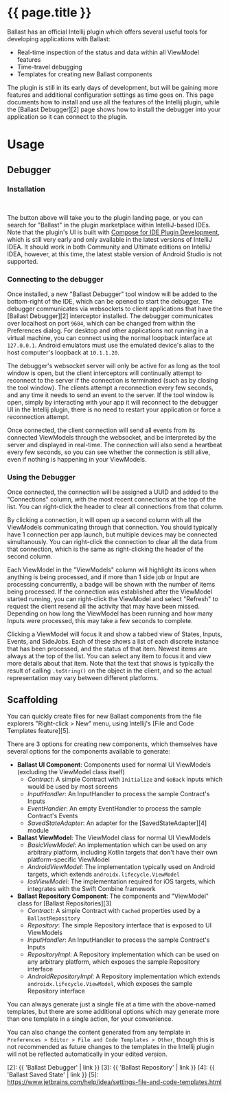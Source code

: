---
---

# {{ page.title }}

Ballast has an official Intellij plugin which offers several useful tools for developing applications with Ballast:

- Real-time inspection of the status and data within all ViewModel features
- Time-travel debugging
- Templates for creating new Ballast components

The plugin is still in its early days of development, but will be gaining more features and additional configuration 
settings as time goes on. This page documents how to install and use all the features of the Intellij plugin, while the 
[Ballast Debugger][2] page shows how to install the debugger into your application so it can connect to the plugin.

# Usage

## Debugger

### Installation

<div id="intellij-plugin-button"></div>
<br>

The button above will take you to the plugin landing page, or you can search for "Ballast" in the plugin marketplace
within IntelliJ-based IDEs. Note that the plugin's UI is built with [Compose for IDE Plugin Development][1], which is
still very early and only available in the latest versions of IntelliJ IDEA. It should work in both Community and
Ultimate editions on IntelliJ IDEA, however, at this time, the latest stable version of Android Studio is not supported.

### Connecting to the debugger

Once installed, a new "Ballast Debugger" tool window will be added to the bottom-right of the IDE, which can be opened
to start the debugger. The debugger communicates via websockets to client applications that have the 
[Ballast Debugger][2] interceptor installed. The debugger communicates over localhost on port `9684`, which can be 
changed from within the Preferences dialog. For desktop and other applications not running in a virtual machine, you can 
connect using the normal loopback interface at `127.0.0.1`. Android emulators must use the emulated device's alias 
to the host computer's loopback at `10.1.1.20`.

The debugger's websocket server will only be active for as long as the tool window is open, but the client interceptors
will continually attempt to reconnect to the server if the connection is terminated (such as by closing the tool 
window). The clients attempt a reconnection every few seconds, and any time it needs to send an event to the server. If
the tool window is open, simply by interacting with your app it will reconnect to the debugger UI in the Intellij 
plugin, there is no need to restart your application or force a reconnection attempt.

Once connected, the client connection will send all events from its connected ViewModels through the websocket, and be 
interpreted by the server and displayed in real-time. The connection will also send a heartbeat every few seconds, so
you can see whether the connection is still alive, even if nothing is happening in your ViewModels.

### Using the Debugger

Once connected, the connection will be assigned a UUID and added to the "Connections" column, with the most recent 
connections at the top of the list. You can right-click the header to clear all connections from that column.

By clicking a connection, it will open up a second column with all the ViewModels communicating through that connection.
You should typically have 1 connection per app launch, but multiple devices may be connected simultanously. You can 
right-click the connection to clear all the data from that connection, which is the same as right-clicking the header
of the second column.

Each ViewModel in the "ViewModels" column will highlight its icons when anything is being processed, and if more than
1 side job or Input are processing concurrently, a badge will be shown with the number of items being processed. If the
connection was established after the ViewModel started running, you can right-click the ViewModel and select "Refresh"
to request the client resend all the activity that may have been missed. Depending on how long the ViewModel has been 
running and how many Inputs were processed, this may take a few seconds to complete.

Clicking a ViewModel will focus it and show a tabbed view of States, Inputs, Events, and SideJobs. Each of these shows
a list of each discrete instance that has been processed, and the status of that item. Newest items are always at the 
top of the list. You can select any item to focus it and view more details about that item. Note that the text that 
shows is typically the result of calling `.toString()` on the object in the client, and so the actual representation
may vary between different platforms. 

## Scaffolding

You can quickly create files for new Ballast components from the file explorers "Right-click > New" menu, using 
Intellij's [File and Code Templates feature][5].

There are 3 options for creating new components, which themselves have several options for the components available to 
generate:

- **Ballast UI Component**: Components used for normal UI ViewModels (excluding the ViewModel class itself)
  - _Contract_: A simple Contract with `Initialize` and `GoBack` inputs which would be used by most screens
  - _InputHandler_: An InputHandler to process the sample Contract's Inputs
  - _EventHandler_: An empty EventHandler to process the sample Contract's Events
  - _SavedStateAdapter_: An adapter for the [SavedStateAdapter][4] module
- **Ballast ViewModel**: The ViewModel class for normal UI ViewModels
  - _BasicViewModel_: An implementation which can be used on any arbitrary platform, including Kotlin targets that don't have their own platform-specific ViewModel
  - _AndroidViewModel_: The implementation typically used on Android targets, which extends `androidx.lifecycle.ViewModel`
  - _IosViewModel_: The implementation required for iOS targets, which integrates with the Swift Combine framework
- **Ballast Repository Component**: The components and "ViewModel" class for [Ballast Repositories][3]
  - _Contract_: A simple Contract with `Cached` properties used by a `BallastRepository`
  - _Repository_: The simple Repository interface that is exposed to UI ViewModels
  - _InputHandler_: An InputHandler to process the sample Contract's Inputs
  - _RepositoryImpl_: A Repository implementation which can be used on any arbitrary platform, which exposes the sample Repository interface 
  - _AndroidRepositoryImpl_: A Repository implementation which extends `androidx.lifecycle.ViewModel`, which exposes the sample Repository interface

You can always generate just a single file at a time with the above-named templates, but there are some additional 
options which may generate more than one template in a single action, for your convenience.

You can also change the content generated from any template in `Preferences > Editor > File and Code Templates > Other`,
though this is not recommended as future changes to the templates in the Intellij plugin will not be reflected 
automatically in your edited version.

[1]: https://plugins.jetbrains.com/plugin/18439-compose-for-ide-plugin-development-experimental-
[2]: {{ 'Ballast Debugger' | link }}
[3]: {{ 'Ballast Repository' | link }}
[4]: {{ 'Ballast Saved State' | link }}
[5]: https://www.jetbrains.com/help/idea/settings-file-and-code-templates.html
